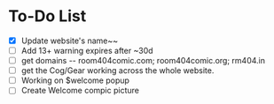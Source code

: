To-Do List
=======

- [x] Update website's name~~
- [ ] Add 13+ warning expires after ~30d
- [ ] get domains -- room404comic.com; room404comic.org; rm404.in
- [ ] get the Cog/Gear working across the whole website. 
- [ ] Working on $welcome popup
- [ ] Create Welcome compic picture
